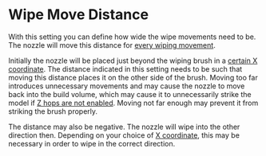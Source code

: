 Wipe Move Distance
====
With this setting you can define how wide the wipe movements need to be. The nozzle will move this distance for [every wiping movement](wipe_repeat_count.md).

Initially the nozzle will be placed just beyond the wiping brush in a [certain X coordinate](wipe_brush_pos_x.md). The distance indicated in this setting needs to be such that moving this distance places it on the other side of the brush. Moving too far introduces unnecessary movements and may cause the nozzle to move back into the build volume, which may cause it to unnecessarily strike the model if [Z hops are not enabled](wipe_hop_enable.md). Moving not far enough may prevent it from striking the brush properly.

The distance may also be negative. The nozzle will wipe into the other direction then. Depending on your choice of [X coordinate](wipe_brush_pos_x.md), this may be necessary in order to wipe in the correct direction.